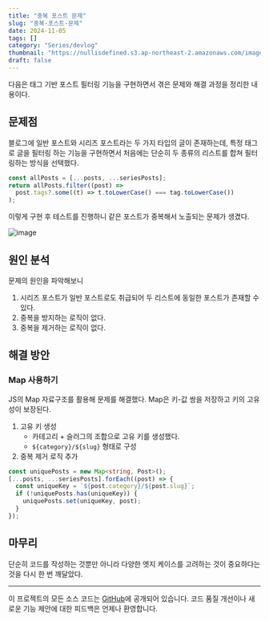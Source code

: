 ```yaml
---
title: "중복 포스트 문제"
slug: "중복-포스트-문제"
date: 2024-11-05
tags: []
category: "Series/devlog"
thumbnail: "https://nullisdefined.s3.ap-northeast-2.amazonaws.com/images/969b1081b4857711adbc2a75bc3fc45f.png"
draft: false
---
```

다음은 태그 기반 포스트 필터링 기능을 구현하면서 겪은 문제와 해결 과정을 정리한 내용이다.

## 문제점
블로그에 일반 포스트와 시리즈 포스트라는 두 가지 타입의 글이 존재하는데, 특정 태그로 글을 필터링 하는 기능을 구현하면서 처음에는 단순히 두 종류의 리스트를 합쳐 필터링하는 방식을 선택했다.

```ts
const allPosts = [...posts, ...seriesPosts];
return allPosts.filter((post) =>
  post.tags?.some((t) => t.toLowerCase() === tag.toLowerCase())
);
```

이렇게 구현 후 테스트를 진행하니 같은 포스트가 중복해서 노출되는 문제가 생겼다.

![image](https://nullisdefined.s3.ap-northeast-2.amazonaws.com/images/969b1081b4857711adbc2a75bc3fc45f.png)

## 원인 분석
문제의 원인을 파악해보니
1. 시리즈 포스트가 일반 포스트로도 취급되어 두 리스트에 동일한 포스트가 존재할 수 있다.
2. 중복을 방지하는 로직이 없다.
3. 중복을 제거하는 로직이 없다.

## 해결 방안
### Map 사용하기
JS의 Map 자료구조를 활용해 문제를 해결했다. Map은 키-값 쌍을 저장하고 키의 고유성이 보장된다.

1. 고유 키 생성
	- 카테고리 + 슬러그의 조합으로 고유 키를 생성했다.
	- `${category}/${slug}` 형태로 구성
2. 중복 제거 로직 추가
```ts
const uniquePosts = new Map<string, Post>();
[...posts, ...seriesPosts].forEach((post) => {
  const uniqueKey = `${post.category}/${post.slug}`;
  if (!uniquePosts.has(uniqueKey)) {
    uniquePosts.set(uniqueKey, post);
  }
});
```

## 마무리
단순히 코드를 작성하는 것뿐만 아니라 다양한 엣지 케이스를 고려하는 것이 중요하다는 것을 다시 한 번 깨달았다.

---
이 프로젝트의 모든 소스 코드는 [GitHub](https://github.com/nullisdefined/next-devlog)에 공개되어 있습니다. 코드 품질 개선이나 새로운 기능 제안에 대한 피드백은 언제나 환영합니다.